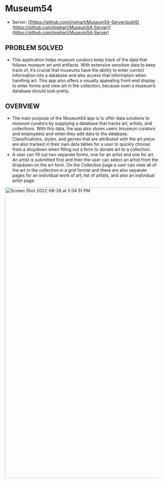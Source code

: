 <!-- TODO: UPDATE THE README -->
# Museum54
- Server: [[https://github.com/jmehart/Museum54-Server/pull/6](https://github.com/jmehart/Museum54-Server)](https://github.com/jmehart/Museum54-Server)

## PROBLEM SOLVED
- This application helps museum curators keep track of the data that follows museum art and artifacts. With extensive sensitive data to keep track of, it’s crucial that museums have the ability to enter correct information into a database and also access that information when handling art. This app also offers a visually appealing front-end display to enter forms and view art in the collection, because even a museum’s database should look pretty.

## OVERVIEW 
- The main purpose of the Museum54 app is to offer data solutions to museum curators by supplying a database that tracks art, artists, and collections. With this data, the app also stores users (museum curators and employees) and when they add data to the database. Classifications, styles, and genres that are attributed with the art piece are also tracked in their own data tables for a user to quickly choose from a dropdown when filling out a form to donate art to a collection. 
- A user can fill out two separate forms, one for an artist and one for art. An artist is submitted first and then the user can select an artist from the dropdown on the art form. On the Collection page a user can view all of the art in the collection in a grid format and there are also separate pages for an individual work of art, list of artists, and also an individual artist page.

<img width="950" alt="Screen Shot 2022-06-28 at 3 04 51 PM" src="https://user-images.githubusercontent.com/96555058/176277463-ba482cdf-13d8-43c5-a0b0-dc48e3fca179.png">
